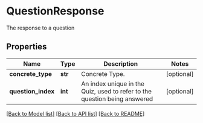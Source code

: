 # QuestionResponse

The response to a question
## Properties
Name | Type | Description | Notes
------------ | ------------- | ------------- | -------------
**concrete_type** | **str** | Concrete Type. | [optional] 
**question_index** | **int** | An index unique in the Quiz, used to refer to the question being answered | [optional] 

[[Back to Model list]](../README.md#documentation-for-models) [[Back to API list]](../README.md#documentation-for-api-endpoints) [[Back to README]](../README.md)


